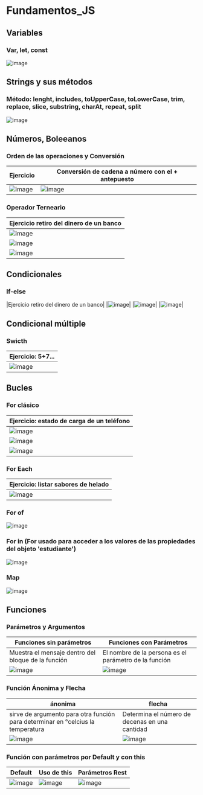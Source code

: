 # Fundamentos_JS
## Variables
### Var, let, const
![image](https://github.com/brittanypallasco2003/Fundamentos_JS/assets/117743650/72b8aef8-caf0-48fb-b519-c25e9d8a4c01)
## Strings y sus métodos
### Método: lenght, includes, toUpperCase, toLowerCase, trim, replace, slice, substring, charAt, repeat, split
![image](https://github.com/brittanypallasco2003/Fundamentos_JS/assets/117743650/d8d83730-8ac8-4aae-b8aa-7adc9324493b)

## Números, Boleeanos
### Orden de las operaciones y Conversión
|Ejercicio|Conversión de cadena a número con el + antepuesto|
|-|-|
|![image](https://github.com/brittanypallasco2003/Fundamentos_JS/assets/117743650/0200cf77-3d9e-4744-9bb6-3537d87f102a)|![image](https://github.com/brittanypallasco2003/Fundamentos_JS/assets/117743650/09df2673-cace-4c53-8ea3-043d38618086)|

### Operador Terneario
|Ejercicio retiro del dinero de un banco|
|-|
|![image](https://github.com/brittanypallasco2003/Fundamentos_JS/assets/117743650/215a0b19-fc15-4080-986a-2d53625c8c2b)|
|![image](https://github.com/brittanypallasco2003/Fundamentos_JS/assets/117743650/a50ee5ea-844a-4f59-98e0-363ba7540208)|
|![image](https://github.com/brittanypallasco2003/Fundamentos_JS/assets/117743650/fb1274cb-468b-4c9b-85e0-4ccf57523eef)|




## Condicionales
### If-else
|Ejercicio retiro del dinero de un banco|
|![image](https://github.com/brittanypallasco2003/Fundamentos_JS/assets/117743650/215a0b19-fc15-4080-986a-2d53625c8c2b)|
|![image](https://github.com/brittanypallasco2003/Fundamentos_JS/assets/117743650/0fb58eda-fb5a-4428-b515-c45b5ea41bab)|
|![image](https://github.com/brittanypallasco2003/Fundamentos_JS/assets/117743650/4f7ec3f5-58d0-4a5d-bd5e-20f7143d2e38)|

## Condicional múltiple
### Swicth
|Ejercicio: 5+7...|
|-|
|![image](https://github.com/brittanypallasco2003/Fundamentos_JS/assets/117743650/1a348bef-d85f-41a1-8bbb-eff6ce26b742)|

## Bucles
### For clásico
|Ejercicio: estado de carga de un teléfono|
|-|
|![image](https://github.com/brittanypallasco2003/Fundamentos_JS/assets/117743650/01ad7df5-5a76-4bff-b990-65c5fedc17c0)|
|![image](https://github.com/brittanypallasco2003/Fundamentos_JS/assets/117743650/41cb87ad-b873-4fda-95d6-38f64382501e)|
|![image](https://github.com/brittanypallasco2003/Fundamentos_JS/assets/117743650/7a67d998-e8b7-4702-bca4-3b7a13dafaff)|

### For Each
|Ejercicio: listar sabores de helado|
|-|
|![image](https://github.com/brittanypallasco2003/Fundamentos_JS/assets/117743650/53d05c61-b55d-449e-82a5-48c2800cabb7)|

### For of
![image](https://github.com/brittanypallasco2003/Fundamentos_JS/assets/117743650/228ef155-1490-4d21-95a2-bdf7e7276d8e)

### For in (For usado para acceder a los valores de las propiedades del objeto 'estudiante')
![image](https://github.com/brittanypallasco2003/Fundamentos_JS/assets/117743650/da983a0f-b69b-4461-a9f1-840e84f9c404)

### Map
![image](https://github.com/brittanypallasco2003/Fundamentos_JS/assets/117743650/4f7ac29e-08e5-4652-ae46-9fa7a6196ec1)

## Funciones
### Parámetros y Argumentos 
|Funciones sin parámetros|Funciones con Parámetros|
|-|-|
|Muestra el mensaje dentro del bloque de la función|El nombre de la persona es el parámetro de la función|
|![image](https://github.com/brittanypallasco2003/Fundamentos_JS/assets/117743650/e3a47faa-d608-4b22-b6ad-21c73ccd6d5a)|![image](https://github.com/brittanypallasco2003/Fundamentos_JS/assets/117743650/1f41d884-2da4-4a39-9864-865dd12bb5a9)|

### Función Ánonima y Flecha
|ánonima|flecha|
|-|-|
|sirve de argumento para otra función para determinar en °celcius la temperatura|Determina el número de decenas en una cantidad|
|![image](https://github.com/brittanypallasco2003/Fundamentos_JS/assets/117743650/3bcf2561-0b67-442a-8a72-029cf42c94ea)|![image](https://github.com/brittanypallasco2003/Fundamentos_JS/assets/117743650/085f5eba-0ce1-45bf-9545-ef7cf3112f2f)|

### Función con parámetros por Default y con this
|Default|Uso de this|Parámetros Rest|
|-|-|-|
|![image](https://github.com/brittanypallasco2003/Fundamentos_JS/assets/117743650/622a4c94-0f11-40e3-b775-bc8a9ae26d14)|![image](https://github.com/brittanypallasco2003/Fundamentos_JS/assets/117743650/6b850fb2-8612-4a1b-b4a6-adfb9b63e374)|![image](https://github.com/brittanypallasco2003/Fundamentos_JS/assets/117743650/bac427de-0566-4ec3-b807-af6f425aa97f)|


















